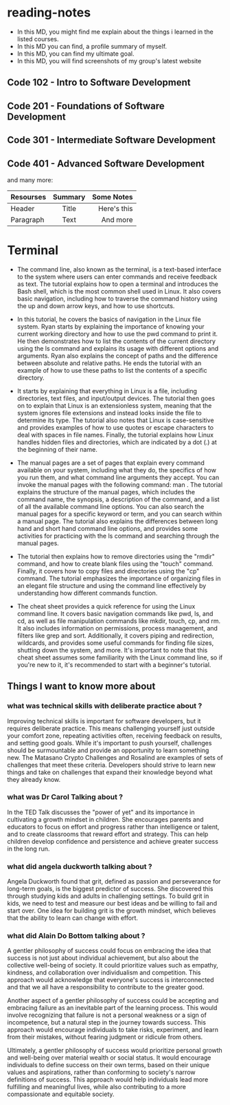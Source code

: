 # reading-notes

- In this MD, you might find me explain about the things i learned in the listed courses.
- In this MD you can find, a profile summary of myself.
- In this MD, you can find my ultimate goal.
- In this MD, you will find screenshots of my group's latest website

## Code 102 - Intro to Software Development
## Code 201 - Foundations of Software Development
## Code 301 - Intermediate Software Development
## Code 401 - Advanced Software Development

and many more:

|Resourses    | Summary     | Some Notes     |
| :---        |    :----:   |          ---: |
| Header      | Title       | Here's this   |
| Paragraph   | Text        | And more      |

# Terminal 

- The command line, also known as the terminal, is a text-based interface to the system where users can enter commands and receive feedback as text. The tutorial explains how to open a terminal and introduces the Bash shell, which is the most common shell used in Linux. It also covers basic navigation, including how to traverse the command history using the up and down arrow keys, and how to use shortcuts.

- In this tutorial, he covers the basics of navigation in the Linux file system. Ryan starts by explaining the importance of knowing your current working directory and how to use the pwd command to print it. He then demonstrates how to list the contents of the current directory using the ls command and explains its usage with different options and arguments. Ryan also explains the concept of paths and the difference between absolute and relative paths. He ends the tutorial with an example of how to use these paths to list the contents of a specific directory.

- It starts by explaining that everything in Linux is a file, including directories, text files, and input/output devices. The tutorial then goes on to explain that Linux is an extensionless system, meaning that the system ignores file extensions and instead looks inside the file to determine its type. The tutorial also notes that Linux is case-sensitive and provides examples of how to use quotes or escape characters to deal with spaces in file names. Finally, the tutorial explains how Linux handles hidden files and directories, which are indicated by a dot (.) at the beginning of their name.

- The manual pages are a set of pages that explain every command available on your system, including what they do, the specifics of how you run them, and what command line arguments they accept. You can invoke the manual pages with the following command: man <command to look up>. The tutorial explains the structure of the manual pages, which includes the command name, the synopsis, a description of the command, and a list of all the available command line options. You can also search the manual pages for a specific keyword or term, and you can search within a manual page. The tutorial also explains the differences between long hand and short hand command line options, and provides some activities for practicing with the ls command and searching through the manual pages.

- The tutorial then explains how to remove directories using the "rmdir" command, and how to create blank files using the "touch" command. Finally, it covers how to copy files and directories using the "cp" command. The tutorial emphasizes the importance of organizing files in an elegant file structure and using the command line effectively by understanding how different commands function.

- The cheat sheet provides a quick reference for using the Linux command line. It covers basic navigation commands like pwd, ls, and cd, as well as file manipulation commands like mkdir, touch, cp, and rm. It also includes information on permissions, process management, and filters like grep and sort. Additionally, it covers piping and redirection, wildcards, and provides some useful commands for finding file sizes, shutting down the system, and more. It's important to note that this cheat sheet assumes some familiarity with the Linux command line, so if you're new to it, it's recommended to start with a beginner's tutorial.


## Things I want to know more about

### what was technical skills with deliberate practice about ?

Improving technical skills is important for software developers, but it requires deliberate practice. This means challenging yourself just outside your comfort zone, repeating activities often, receiving feedback on results, and setting good goals. While it's important to push yourself, challenges should be surmountable and provide an opportunity to learn something new. The Matasano Crypto Challenges and Rosalind are examples of sets of challenges that meet these criteria. Developers should strive to learn new things and take on challenges that expand their knowledge beyond what they already know.

### what was Dr Carol Talking about ?

In the TED Talk discusses the "power of yet" and its importance in cultivating a growth mindset in children. She encourages parents and educators to focus on effort and progress rather than intelligence or talent, and to create classrooms that reward effort and strategy. This can help children develop confidence and persistence and achieve greater success in the long run.

### what did angela duckworth talking about ?

Angela Duckworth found that grit, defined as passion and perseverance for long-term goals, is the biggest predictor of success. She discovered this through studying kids and adults in challenging settings. To build grit in kids, we need to test and measure our best ideas and be willing to fail and start over. One idea for building grit is the growth mindset, which believes that the ability to learn can change with effort.

### what did Alain Do Bottom talking about ?

A gentler philosophy of success could focus on embracing the idea that success is not just about individual achievement, but also about the collective well-being of society. It could prioritize values such as empathy, kindness, and collaboration over individualism and competition. This approach would acknowledge that everyone's success is interconnected and that we all have a responsibility to contribute to the greater good.

Another aspect of a gentler philosophy of success could be accepting and embracing failure as an inevitable part of the learning process. This would involve recognizing that failure is not a personal weakness or a sign of incompetence, but a natural step in the journey towards success. This approach would encourage individuals to take risks, experiment, and learn from their mistakes, without fearing judgment or ridicule from others.

Ultimately, a gentler philosophy of success would prioritize personal growth and well-being over material wealth or social status. It would encourage individuals to define success on their own terms, based on their unique values and aspirations, rather than conforming to society's narrow definitions of success. This approach would help individuals lead more fulfilling and meaningful lives, while also contributing to a more compassionate and equitable society.
